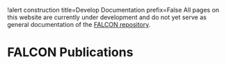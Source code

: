!alert construction title=Develop Documentation prefix=False
All pages on this website are currently under development and do not yet serve as general documentation of the [FALCON repository](https://github.com/idaholab/falcon).

# FALCON Publications
